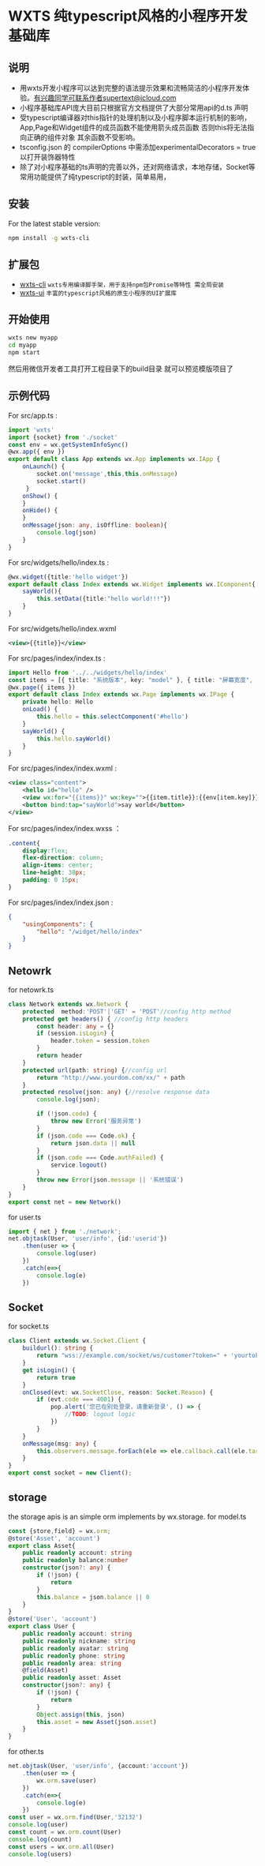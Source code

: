 # WXTS 纯typescript风格的小程序开发基础库

## 说明

* 用wxts开发小程序可以达到完整的语法提示效果和流畅简洁的小程序开发体验。有兴趣同学可联系作者supertext@icloud.com
* 小程序基础库API庞大目前只根据官方文档提供了大部分常用api的d.ts 声明
* 受typescript编译器对this指针的处理机制以及小程序脚本运行机制的影响，App,Page和Widget组件的成员函数不能使用箭头成员函数 否则this将无法指向正确的组件对象 其余函数不受影响。
* tsconfig.json 的 compilerOptions 中需添加experimentalDecorators = true  以打开装饰器特性
* 除了对小程序基础的ts声明的完善以外，还对网络请求，本地存储，Socket等常用功能提供了纯typescript的封装，简单易用，

## 安装

For the latest stable version:

```bash
npm install -g wxts-cli
```

## 扩展包

* [wxts-cli](https://www.npmjs.com/package/wxts-cli)    `wxts专用编译脚手架，用于支持npm包Promise等特性 需全局安装`
* [wxts-ui](https://www.npmjs.com/package/wxts-ui) `丰富的typescript风格的原生小程序的UI扩展库`
  
## 开始使用

```bash
wxts new myapp
cd myapp
npm start
```

然后用微信开发者工具打开工程目录下的build目录 就可以预览模版项目了

## 示例代码

For src/app.ts :

```ts
import 'wxts'
import {socket} from './socket'
const env = wx.getSystemInfoSync()
@wx.app({ env })
export default class App extends wx.App implements wx.IApp {
    onLaunch() {
        socket.on('message',this,this.onMessage)
        socket.start()
     }
    onShow() {
    }
    onHide() {
    }
    onMessage(json: any, isOffline: boolean){
        console.log(json)
    }
}
```

For src/widgets/hello/index.ts :

```ts
@wx.widget({title:'hello widget'})
export default class Index extends wx.Widget implements wx.IComponent{
    sayWorld(){
        this.setData({title:"hello world!!!"})
    }
}
```

For src/widgets/hello/index.wxml

```xml
<view>{{title}}</view>
```

For src/pages/index/index.ts : 

```ts
import Hello from '../../widgets/hello/index'
const items = [{ title: "系统版本", key: "model" }, { title: "屏幕宽度", key: "screenWidth" }, { title: "屏幕高度", key: "screenHeight" }]
@wx.page({ items })
export default class Index extends wx.Page implements wx.IPage {
    private hello: Hello
    onLoad() {
        this.hello = this.selectComponent('#hello')
    }
    sayWorld() {
        this.hello.sayWorld()
    }
}
```

For src/pages/index/index.wxml :

```xml
<view class="content">
    <hello id="hello" />
    <view wx:for="{{items}}" wx:key="">{{item.title}}:{{env[item.key]}}</view>
    <button bind:tap="sayWorld">say world</button>
</view>
```

For src/pages/index/index.wxss ：

```css
.content{
    display:flex;
    flex-direction: column;
    align-items: center;
    line-height: 38px;
    padding: 0 15px;
}
```

For src/pages/index/index.json :

```json
{
    "usingComponents": {
        "hello": "/widget/hello/index"
    }
}
```

## Netowrk

for netowrk.ts

```ts
class Network extends wx.Network {
    protected  method:'POST'|'GET' = 'POST'//config http method
    protected get headers() { //config http headers
        const header: any = {}
        if (session.isLogin) {
            header.token = session.token
        }
        return header
    }
    protected url(path: string) {//config url
        return "http://www.yourdom.com/xx/" + path
    }
    protected resolve(json: any) {//resolve response data
        console.log(json);

        if (!json.code) {
            throw new Error('服务异常')
        }
        if (json.code === Code.ok) {
            return json.data || null
        }
        if (json.code === Code.authFailed) {
            service.logout()
        }
        throw new Error(json.message || '系统错误')
    }
}
export const net = new Network()
```

for user.ts

```ts
import { net } from './network';
net.objtask(User, 'user/info', {id:'userid'})
    .then(user => {
        console.log(user)
    })
    .catch(e=>{
        console.log(e)
    })
```

## Socket

for socket.ts

```ts
class Client extends wx.Socket.Client {
    buildurl(): string {
        return "wss://example.com/socket/ws/customer?token=" + 'yourtoken'
    }
    get isLogin() {
        return true
    }
    onClosed(evt: wx.SocketClose, reason: Socket.Reason) {
        if (evt.code === 4001) {
            pop.alert('您已在别处登录，请重新登录', () => {
                //TODO: logout logic
            })
        }
    }
    onMessage(msg: any) {
        this.observers.message.forEach(ele => ele.callback.call(ele.target, msg))
    }
}
export const socket = new Client();
```

## storage

the storage apis is an simple orm implements by wx.storage.
for model.ts
```ts
const {store,field} = wx.orm;
@store('Asset', 'account')
export class Asset{
    public readonly account: string
    public readonly balance:number
    constructor(json?: any) {
        if (!json) {
            return
        }
        this.balance = json.balance || 0
    }
}
@store('User', 'account')
export class User {
    public readonly account: string
    public readonly nickname: string
    public readonly avatar: string
    public readonly phone: string
    public readonly area: string
    @field(Asset)
    public readonly asset: Asset
    constructor(json?: any) {
        if (!json) {
            return
        }
        Object.assign(this, json)
        this.asset = new Asset(json.asset)
    }
}
```

for other.ts

```ts
net.objtask(User, 'user/info', {account:'account'})
    .then(user => {
        wx.orm.save(user)
    })
    .catch(e=>{
        console.log(e)
    })
const user = wx.orm.find(User,'32132')
console.log(user)
const count = wx.orm.count(User)
console.log(count)
const users = wx.orm.all(User)
console.log(users)
```
